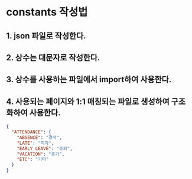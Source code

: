 # constants 작성법

## 1. json 파일로 작성한다.

## 2. 상수는 대문자로 작성한다.

## 3. 상수를 사용하는 파일에서 import하여 사용한다.

## 4. 사용되는 페이지와 1:1 매칭되는 파일로 생성하여 구조화하여 사용한다.

```json
{
  "ATTENDANCE": {
    "ABSENCE": "결석",
    "LATE": "지각",
    "EARLY_LEAVE": "조퇴",
    "VACATION": "휴가",
    "ETC": "기타"
  }
}
```
